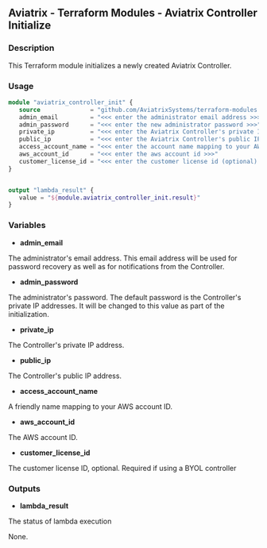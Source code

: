 ## Aviatrix - Terraform Modules - Aviatrix Controller Initialize

### Description

This Terraform module initializes a newly created Aviatrix Controller.

### Usage

``` terraform
module "aviatrix_controller_init" {
   source              = "github.com/AviatrixSystems/terraform-modules.git/aviatrix-controller-initialize"
   admin_email         = "<<< enter the administrator email address >>>"
   admin_password      = "<<< enter the new administrator password >>>"
   private_ip          = "<<< enter the Aviatrix Controller's private IP address (initial admin password) >>>"
   public_ip           = "<<< enter the Aviatrix Controller's public IP address >>>"
   access_account_name = "<<< enter the account name mapping to your AWS account in the Aviatrix Controller >>>"
   aws_account_id      = "<<< enter the aws account id >>>"
   customer_license_id = "<<< enter the customer license id (optional) >>>" 
}


output "lambda_result" {
   value = "${module.aviatrix_controller_init.result}"
}
```

### Variables

- **admin_email**

The administrator's email address. This email address will be used for password recovery as well as for notifications from the Controller.

- **admin_password**

The administrator's password. The default password is the Controller's private IP addresses. It will be changed to this value as part of the initialization.

- **private_ip**

The Controller's private IP address.

- **public_ip**

The Controller's public IP address.

- **access_account_name**

A friendly name mapping to your AWS account ID.

- **aws_account_id**

The AWS account ID.

- **customer_license_id**

The customer license ID, optional. Required if using a BYOL controller

### Outputs

- **lambda_result**

The status of lambda execution

None.
